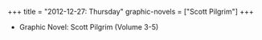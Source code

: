 +++
title = "2012-12-27: Thursday"
graphic-novels = ["Scott Pilgrim"]
+++


* Graphic Novel: Scott Pilgrim (Volume 3-5)
